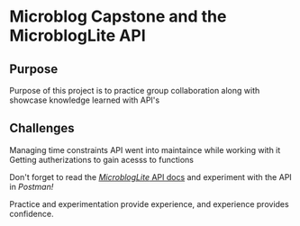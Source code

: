 # Microblog Capstone and the MicroblogLite API

## Purpose 
Purpose of this project is to practice group collaboration along with showcase knowledge learned with API's

## Challenges 
Managing time constraints 
API went into maintaince while working with it
Getting autherizations to gain acesss to functions 


Don't forget to read the [*MicroblogLite* API docs](https://microbloglite.herokuapp.com/docs/) and experiment with the API in *Postman!*

Practice and experimentation provide experience, and experience provides confidence.